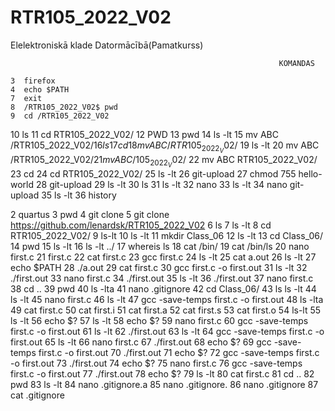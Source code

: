 # RTR105_2022_V02
Elelektroniskā klade Datormācībā(Pamatkurss)

                                                                KOMANDAS

    3  firefox
    4  echo $PATH
    7  exit
    8  /RTR105_2022_V02$ pwd
    9  cd /RTR105_2022_V02
   10  ls
   11  cd RTR105_2022_V02/
   12  PWD
   13  pwd
   14  ls -lt
   15  mv ABC /RTR105_2022_V02$/
   16  ls 
   17  cd
   18  mv ABC /RTR105_2022_V02$/
   19  ls -lt
   20  mv ABC /RTR105_2022_V02$/
   21  mv ABC /105_2022_V02$/
   22  mv ABC  RTR105_2022_V02/
   23  cd
   24  cd RTR105_2022_V02/
   25  ls -lt
   26  git-upload
   27  chmod 755 hello-world
   28  git-upload
   29  ls -lt
   30  ls
   31  ls -lt
   32  nano
   33  ls -lt
   34  nano git-upload 
   35  ls -lt
   36  history 



2  quartus
    3  pwd
    4  git clone
    5  git clone https://github.com/lenardsk/RTR105_2022_V02
    6  ls
    7  ls -lt
    8  cd RTR105_2022_V02/
    9  ls-lt
   10  ls -lt
   11  mkdir Class_06
   12  ls -lt
   13  cd Class_06/
   14  pwd
   15  ls -lt
   16  ls -lt ../
   17  whereis ls
   18  cat /bin/
   19  cat /bin/ls
   20  nano first.c
   21  first.c
   22  cat first.c 
   23  gcc first.c 
   24  ls -lt
   25  cat a.out 
   26  ls -lt
   27  echo $PATH
   28  ./a.out
   29  cat first.c
   30  gcc first.c -o first.out
   31  ls -lt
   32  ./first.out
   33  nano first.c
   34  ./first.out
   35  ls -lt
   36  ./first.out
   37  nano first.c
   38  cd ..
   39  pwd
   40  ls -lta
   41  nano .gitignore
   42  cd Class_06/
   43  ls ls -lt
   44  ls -lt
   45  nano first.c
   46  ls -lt
   47  gcc -save-temps first.c -o first.out
   48  ls -lta
   49  cat first.c
   50  cat first.i
   51  cat first.a
   52  cat first.s
   53  cat first.o
   54  ls-lt
   55  ls -lt
   56  echo $?
   57  ls -lt
   58  echo $?
   59  nano first.c
   60  gcc -save-temps first.c -o first.out
   61  ls -lt
   62  ./first.out
   63  ls -lt
   64  gcc -save-temps first.c -o first.out
   65  ls -lt
   66  nano first.c
   67  ./first.out
   68  echo $?
   69  gcc -save-temps first.c -o first.out
   70  ./first.out
   71  echo $?
   72  gcc -save-temps first.c -o first.out
   73  ./first.out
   74  echo $?
   75  nano first.c
   76  gcc -save-temps first.c -o first.out
   77  ./first.out
   78  echo $?
   79  ls -lt
   80  cat first.c
   81  cd ..
   82  pwd
   83  ls -lt
   84  nano .gitignore.a
   85  nano .gitignore.
   86  nano .gitignore
   87  cat .gitignore

